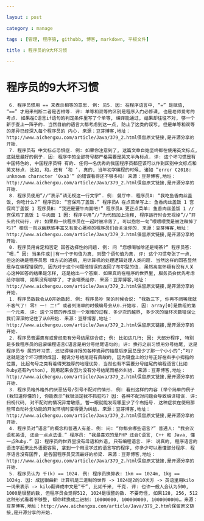 ```yaml
---

layout : post

category : manage

tags : [管理, 程序猿, githubb, 博客, markdown, 平板文件]

title : 程序员的9大坏习惯

---
```


# 程序员的9大坏习惯


     6. 程序员惯用 == 来表示相等的意思. 例: 见5. 因: 在程序语言中, “=” 是赋值, “==” 才用来判断二者是否相等. 评: 单等和双等的区别是程序入门必修课, 也是老师爱考的考点. 如果在C语言if语句的判定条件里写了个单等, 编译能通过, 结果却往往不对, 够一个新手查上一阵子的. 当然目前的语言大都考虑到这一点, 防止了这类的误写, 但是单等和双等的差异已经深入每个程序员的 内心. 来源：豆芽博客,地址：http://www.aichengxu.com/article/Java/379_2.html保留原文链接,是开源分享的开始. 
     7. 程序员有 中文标点恐惧症. 例: 如果你注意到了, 这篇文章自始至终都在使用英文标点, 这就是最好的例子. 因: 程序中的全部符号都严格需要是英文半角标点. 评: 这个坏习惯是有中国特色的, 中国程序员特 有的. 任何一名优秀的我国程序员都应该可以作到区别中文标点和英文标点. 比如, 和，还有 ’和 ‘. 真的, 当年初学编程的时候, 诸如 “error C2018: unknown character ’0xa3′” 的错误看得还不够多吗! 来源：豆芽博客,地址：http://www.aichengxu.com/article/Java/379_2.html保留原文链接,是开源分享的开始. 
     8. 程序员使用”//”表示”请无视这一行文字”. 例: 餐厅中. 程序员A: “我吃鱼香肉丝盖饭, 你吃什么?” 程序员B: “宫保鸡丁盖饭.” 程序员A 在点菜单写上: 鱼香肉丝盖饭 1 宫保鸡丁盖饭 1 程序员B: “我还是要牛肉面吧!” 程序员A 更正点菜单: 鱼香肉丝盖饭 1 // 宫保鸡丁盖饭 1 牛肉面 1 因: 程序中用”//”为代码加上注释, 程序运行时会无视掉”//”开头的代码行. 评: 如果和一伙程序员在一起时被冷落了, 可以抱怨一句”喂喂喂我是被注释掉了吗?” 相信一向以幽默感丰富又有爱心著称的程序员们会关注你的. 来源：豆芽博客,地址：http://www.aichengxu.com/article/Java/379_2.html保留原文链接,是开源分享的开始. 
     0. 程序员用肯定和否定 回答选择性的问题. 例: 问 “您想喝咖啡还是喝茶?” 程序员答: “嗯.” 因: 当条件或||有一个子句值为真, 则整个语句值为真. 评: 这个习惯夸张了一点, 但这的确是程序员思 维方式的通病, 用计算机的处理逻辑处理人类问题. 当然这样的回答显然是存在编程错误的, 因为对于这个问题他错误的返回了布尔型的值. 虽然高度怀疑有没有人关心这种回答的结果是怎样, 还是给出一个答案. 如果真的在程序的世界里, 服务员会优先考虑给你咖啡, 如果没有咖啡了, 才会端茶给你. 来源：豆芽博客,地址：http://www.aichengxu.com/article/Java/379_2.html保留原文链接,是开源分享的开始. 
     1. 程序员数数会从0开始数起. 例: 程序员吵 架的时候会说: “我数三下, 你再不闭嘴我就不客气了! 零! 一! 二!” 或者列清单的时候编号会从0.开始写. 因: array[0]是数组的第一个元素. 评: 这个习惯的养成是一个艰难的过程. 多少次的越界, 多少次的循环次数错误让我们深深的记住了从0开始. 来源：豆芽博客,地址：http://www.aichengxu.com/article/Java/379_2.html保留原文链接,是开源分享的开始. 
     2. 程序员普遍患有或曾经患有分号结尾综合症; 例: 比如这几行; 因: 大部分程序, 特别是多数程序员的启蒙编程语言C语言是用分号结尾语句的; 评: 换行之前习惯用分号结尾, 这是程序员专 属的坏习惯. 还记得编译报的各种诡异的错最后原因总是少了那一个小小的”;”吗? 这就是这个坏习惯的成因. 据说分号结尾是有典故的, 因为键盘上的分号正好在右手小拇指的位置, 比起句号之类有着得天独厚的地理优势. 当然也有不需要分号结尾的编程语言(比如Ruby还有Python), 刚用起来会因为没有分号结尾而格外纠结. 来源：豆芽博客,地址：http://www.aichengxu.com/article/Java/379_2.html保留原文链接,是开源分享的开始. 
     3. 程序员格外格外的厌恶括号/引号不配对的情形. 例: 看到这样的内容 (举个简单的例子(我知道你懂的), 你能表示”我很淡定我不抓狂吗? 因: 各种不配对问题会导致编译错误. 评: 扫视代码, 对不配对的情况异常敏感, 瞥一眼就能发现哪里少了个右括号. 这种症状在使用那些带自动补全功能的开发环境时变得更为纠结. 来源：豆芽博客,地址：http://www.aichengxu.com/article/Java/379_2.html保留原文链接,是开源分享的开始. 
     4. 程序员对”语言”的概念和普通人有差. 例: 问: “你都会哪些语言?” 普通人: “我会汉语和英语, 还会一点点法语.” 程序员: “我最喜欢的是PHP 还会C语言, C++ 和 Java, 懂一点Ruby.” 因: 程序员的世界里没有母语和外语, 只有编程语言. 评: 说真的, 程序语言的语法学起来比外语更容易, 拿到一个用没学过的语言写的程序, 你多少可以看懂部分程序. 程序语言没有国界, 是各国程序员交流最好的桥梁. 来源：豆芽博客,地址：http://www.aichengxu.com/article/Java/379_2.html保留原文链接,是开源分享的开始. 
     5. 程序员认为 千(k) == 1024. 例: 程序员换算表: 1km == 1024m, 1kg == 1024g. 因: 成因很曲折 计算机是二进制的世界 -> 1024是2的10次方 -> 英语里用kilo一词来表示 -> kilo翻译成中文是”千”, 比如千米, 千克. 评: 也许一般人会认为500, 1000是很整的数, 但程序员会觉得512, 1024是很整的数. 不要奇怪, 如果128, 256, 512这种形式看着不够整, 帮你转换成二进制: 10000000, 100000000, 1000000000… 来源：豆芽博客,地址：http://www.aichengxu.com/article/Java/379_2.html保留原文链接,是开源分享的开始. 

